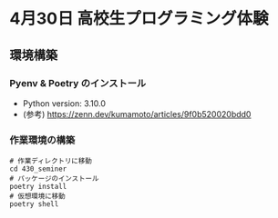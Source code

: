 # 4月30日 高校生プログラミング体験
## 環境構築
### Pyenv & Poetry のインストール
- Python version: 3.10.0
- (参考) https://zenn.dev/kumamoto/articles/9f0b520020bdd0

### 作業環境の構築
```
# 作業ディレクトリに移動
cd 430_seminer
# パッケージのインストール
poetry install
# 仮想環境に移動
poetry shell
```
